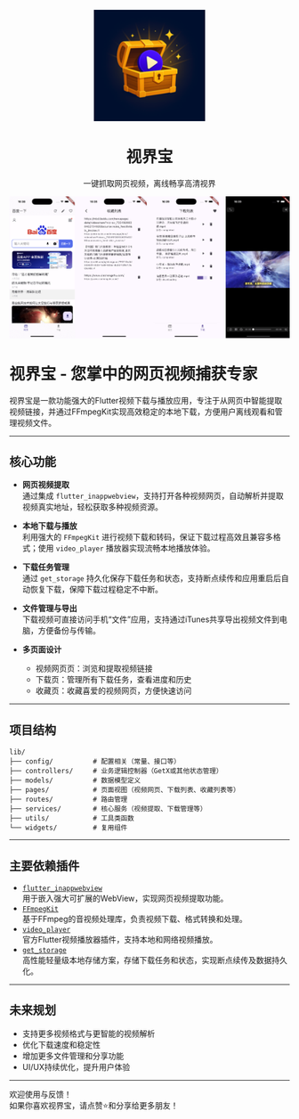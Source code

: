 <p align="center">
  <a href="https://www.jianshu.com/u/29f69849848a">
    <img width="200" src="ios/Runner/Assets.xcassets/AppIcon.appiconset/Icon-60@3x.png">
  </a>
</p>

<h1 align="center">视界宝</h1>
<div align="center">

一键抓取网页视频，离线畅享高清视界


</div>


![](demo/Demo.png)

# 视界宝 - 您掌中的网页视频捕获专家

视界宝是一款功能强大的Flutter视频下载与播放应用，专注于从网页中智能提取视频链接，并通过FFmpegKit实现高效稳定的本地下载，方便用户离线观看和管理视频文件。

* * *

## 核心功能

-   **网页视频提取**  
    通过集成 `flutter_inappwebview`，支持打开各种视频网页，自动解析并提取视频真实地址，轻松获取多种视频资源。

-   **本地下载与播放**  
    利用强大的 `FFmpegKit` 进行视频下载和转码，保证下载过程高效且兼容多格式；使用 `video_player` 播放器实现流畅本地播放体验。

-   **下载任务管理**  
    通过 `get_storage` 持久化保存下载任务和状态，支持断点续传和应用重启后自动恢复下载，保障下载过程稳定不中断。

-   **文件管理与导出**  
    下载视频可直接访问手机“文件”应用，支持通过iTunes共享导出视频文件到电脑，方便备份与传输。

-   **多页面设计**

    -   视频网页页：浏览和提取视频链接
    -   下载页：管理所有下载任务，查看进度和历史
    -   收藏页：收藏喜爱的视频网页，方便快速访问

* * *

## 项目结构

```
lib/
├── config/          # 配置相关（常量、接口等）
├── controllers/     # 业务逻辑控制器（GetX或其他状态管理）
├── models/          # 数据模型定义
├── pages/           # 页面视图（视频网页、下载列表、收藏列表等）
├── routes/          # 路由管理
├── services/        # 核心服务（视频提取、下载管理等）
├── utils/           # 工具类函数
└── widgets/         # 复用组件
```

* * *

## 主要依赖插件

-   [`flutter_inappwebview`]()  
    用于嵌入强大可扩展的WebView，实现网页视频提取功能。
-   [`FFmpegKit`]()  
    基于FFmpeg的音视频处理库，负责视频下载、格式转换和处理。
-   [`video_player`]()  
    官方Flutter视频播放器插件，支持本地和网络视频播放。
-   [`get_storage`]()  
    高性能轻量级本地存储方案，存储下载任务和状态，实现断点续传及数据持久化。

* * *

## 未来规划

-   支持更多视频格式与更智能的视频解析
-   优化下载速度和稳定性
-   增加更多文件管理和分享功能
-   UI/UX持续优化，提升用户体验

* * *

欢迎使用与反馈！  
如果你喜欢视界宝，请点赞⭐️和分享给更多朋友！